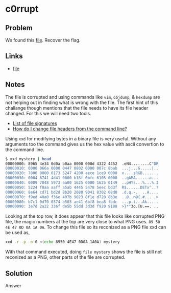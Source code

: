 # c0rrupt

## Problem

We found this [file](https://jupiter.challenges.picoctf.org/static/ab30fcb7d47364b4190a7d3d40edb551/mystery). Recover the flag.

## Links

* [file](https://jupiter.challenges.picoctf.org/static/ab30fcb7d47364b4190a7d3d40edb551/mystery)

## Notes

The file is corrupted and using commands like `vim`, `objdump`, & `hexdump` are not helping out in finding what is wrong with the file.  The first hint of this challange though mentions that the file needs to have its file header changed.  For this we will need two tools.

* [List of file signatures](https://en.wikipedia.org/wiki/List_of_file_signatures)
* [How do I change file headers from the command line?](https://askubuntu.com/questions/1034267/how-do-i-change-file-headers-from-the-command-line)

Using `xxd` for modifying bytes in a binary file is very useful.  Without any arguments too the command gives us the hex value with ascii convertion to the command line.

```bash
$ xxd mystery | head
00000000: 8965 4e34 0d0a b0aa 0000 000d 4322 4452  .eN4........C"DR
00000010: 0000 066a 0000 0447 0802 0000 007c 8bab  ...j...G.....|..
00000020: 7800 0000 0173 5247 4200 aece 1ce9 0000  x....sRGB.......
00000030: 0004 6741 4d41 0000 b18f 0bfc 6105 0000  ..gAMA......a...
00000040: 0009 7048 5973 aa00 1625 0000 1625 0149  ..pHYs...%...%.I
00000050: 5224 f0aa aaff a5ab 4445 5478 5eec bd3f  R$......DETx^..?
00000060: 8e64 cd71 bd2d 8b20 2080 9041 8302 08d0  .d.q.-.  ..A....
00000070: f9ed 40a0 f36e 407b 9023 8f1e d720 8b3e  ..@..n@{.#... .>
00000080: b7c1 0d70 0374 b503 ae41 6bf8 bea8 fbdc  ...p.t...Ak.....
00000090: 3e7d 2a22 336f de5b 55dd 3d3d f920 9188  >}*"3o.[U.==. ..
```

Looking at the top row, it does appear that this file looks like corrupted PNG file, the magic numbers at the top are very close to what PNG uses. `89 50 4E 47 0D 0A 1A 0A`.  To change this file so its reconized as a PNG file xxd can be used as, 

```bash
xxd -r -p -o 0 <(echo 8950 4E47 0D0A 1A0A) mystery
```

With that command executed, doing `file mystery` shows the file is still not reconized as a PNG, other parts of the file are corrupted.  
## Solution

Answer
